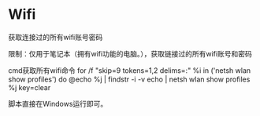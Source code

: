 # Wifi
获取连接过的所有wifi账号密码

限制：仅用于笔记本（拥有wifi功能的电脑。），获取链接过的所有wifi账号和密码


cmd获取所有wifi命令
for /f "skip=9 tokens=1,2 delims=:" %i in ('netsh wlan show profiles') do  @echo %j | findstr -i -v echo | netsh wlan show profiles %j key=clear


脚本直接在Windows运行即可。
